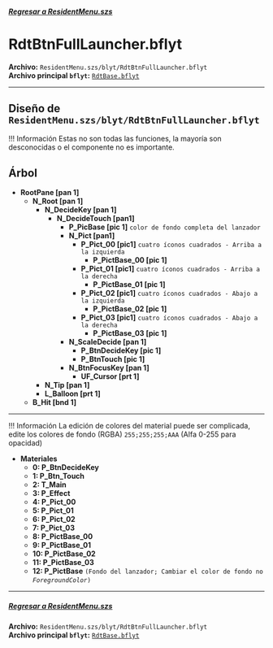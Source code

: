 ##### [Regresar a ResidentMenu.szs](../index.md)

# RdtBtnFullLauncher.bflyt

**Archivo:** `ResidentMenu.szs/blyt/RdtBtnFullLauncher.bflyt`<br>
**Archivo principal `bflyt`:** [`RdtBase.bflyt`](../RdtBase.bflyt.md)

---

## Diseño de `ResidentMenu.szs/blyt/RdtBtnFullLauncher.bflyt`

<!-- prettier-ignore -->
!!! Información
    Estas no son todas las funciones, la mayoría son desconocidas o el componente no es importante.
	
## Árbol

-   **RootPane [pan 1]**
	-	**N_Root [pan 1]**
		-	**N_DecideKey [pan 1]**
			-	**N_DecideTouch [pan1]**
				-	**P_PicBase [pic 1]** `color de fondo completa del lanzador`
				-	**N_Pict [pan1]**
					-	**P_Pict_00 [pic1]** `cuatro íconos cuadrados - Arriba a la izquierda`
						-	**P_PictBase_00 [pic 1]**
					-	**P_Pict_01 [pic1]** `cuatro íconos cuadrados - Arriba a la derecha`
						-	**P_PictBase_01 [pic 1]**
					-	**P_Pict_02 [pic1]** `cuatro íconos cuadrados - Abajo a la izquierda`
						-	**P_PictBase_02 [pic 1]**
					-	**P_Pict_03 [pic1]** `cuatro íconos cuadrados - Abajo a la derecha`
						-	**P_PictBase_03 [pic 1]**
				-	**N_ScaleDecide [pan 1]**
					-	**P_BtnDecideKey [pic 1]**
					-	**P_BtnTouch [pic 1]**
				-	**N_BtnFocusKey [pan 1]**
					-	**UF_Cursor [prt 1]**
		-	**N_Tip [pan 1]**
		-	**L_Balloon [prt 1]**
	-	**B_Hit [bnd 1]**

---

<!-- prettier-ignore -->
!!! Información
    La edición de colores del material puede ser complicada, edite los colores de fondo (RGBA) `255;255;255;AAA` (Alfa 0-255 para opacidad)

-	**Materiales**
	-	**0: P_BtnDecideKey**
	-	**1: P_Btn_Touch**
	-	**2: T_Main**
	-	**3: P_Effect**
	-	**4: P_Pict_00**
	-	**5: P_Pict_01**
	-	**6: P_Pict_02**
	-	**7: P_Pict_03**
	-	**8: P_PictBase_00**
	-	**9: P_PictBase_01**
	-	**10: P_PictBase_02**
	-	**11: P_PictBase_03**
	-	**12: P_PictBase** `(Fondo del lanzador; Cambiar el color de fondo no `_`ForegroundColor`_`)`

---

##### [Regresar a ResidentMenu.szs](../index.md)
**Archivo:** `ResidentMenu.szs/blyt/RdtBtnFullLauncher.bflyt`<br>
**Archivo principal `bflyt`:** [`RdtBase.bflyt`](../RdtBase.bflyt.md)
